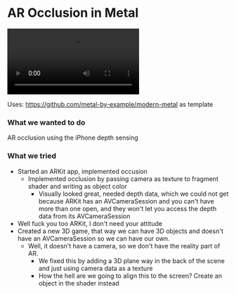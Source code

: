# AR Occlusion in Metal

![](https://media.giphy.com/media/LVsF3VQGjSWV52IKgn/source.mp4)

Uses: <https://github.com/metal-by-example/modern-metal> as template

### What we wanted to do

AR occlusion using the iPhone depth sensing

### What we tried

- Started an ARKit app, implemented occusion
    - Implemented occlusion by passing camera as texture to fragment shader and writing as object color
        - Visually looked great, needed depth data, which we could not get because ARKit has an AVCameraSession and you can't have more than one open, and they won't let you access the depth data from its AVCameraSession
- Well fuck you too ARKit, I don't need your attitude
- Created a new 3D game, that way we can have 3D objects and doesn't have an AVCameraSession so we can have our own.
    - Well, it doesn't have a camera, so we don't have the reality part of AR.
        - We fixed this by adding a 3D plane way in the back of the scene and just using camera data as a texture
        - How the hell are we going to align this to the screen? Create an object in the shader instead


